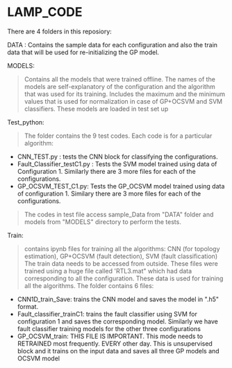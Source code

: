 # LAMP_CODE

There are 4 folders in this reposiory:

DATA : 
Contains the sample data for each configuration and also the train data that will be used for re-initializing the GP model.

MODELS: 
> Contains all the models that were trained offline. 
> The names of the models are self-explanatory of the configuration and the algorithm that was used for its training.
> Includes the maximum and the minimum values that is used for normalization in case of GP+OCSVM and SVM classifiers.
> These models are loaded in test set up

Test_python:
> The folder contains the 9 test codes. Each code is for a particular algorithm:
   - CNN_TEST.py : tests the CNN block for classifying the configurations.
   - Fault_Classifier_testC1.py : Tests the SVM model trained using data of Configuration 1. Similarly there are 3 more files for each of the configurations. 
   - GP_OCSVM_TEST_C1.py: Tests the GP_OCSVM model trained using data of configuration 1. Similary there are 3 more files for each of the configurations. 
> The codes in test file access sample_Data from "DATA" folder and models from "MODELS" directory to perform the tests.

Train:
> contains ipynb files for training all the algorithms: CNN (for topology estimation), GP+OCSVM (fault detection), SVM (fault classification)
> The train data needs to be accessed from outside. These files were trained using a huge file called 'RTL3.mat" which had data corresponding to all the configuration. These data is used for training all the algorithms.
> The folder contains 6 files:
   - CNN1D_train_Save: trains the CNN model and saves the model in ".h5" format.
   - Fault_classifier_trainC1:  trains the fault classifier using SVM for configuration 1 and saves the corresponding model. Similarly we have fault classifier training models for the other three configurations
   - GP_OCSVM_train: THIS FILE IS IMPORTANT. This mode needs to RETRAINED most frequently. EVERY other day. This is unsupervised block and it trains on the input data and saves all three GP models and OCSVM model



            
